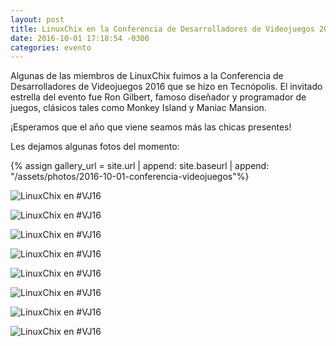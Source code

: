 ```yaml
---
layout: post
title: LinuxChix en la Conferencia de Desarrolladores de Videojuegos 2016
date: 2016-10-01 17:18:54 -0300
categories: evento 
---
```


Algunas de las miembros de LinuxChix fuimos a la Conferencia de Desarrolladores de Videojuegos 2016 que se hizo en Tecnópolis. El invitado estrella del evento fue Ron Gilbert, famoso diseñador y programador de juegos, clásicos tales como Monkey Island y Maniac Mansion.


¡Esperamos que el año que viene seamos más las chicas presentes!


Les dejamos algunas fotos del momento:

{% assign gallery_url = site.url | append: site.baseurl | append: "/assets/photos/2016-10-01-conferencia-videojuegos"%}


![LinuxChix en #VJ16]({{gallery_url}}/1.jpg)


![LinuxChix en #VJ16]({{gallery_url}}/2.jpg)


![LinuxChix en #VJ16]({{gallery_url}}/3.jpg)


![LinuxChix en #VJ16]({{gallery_url}}/4.jpg)


![LinuxChix en #VJ16]({{gallery_url}}/5.jpg)


![LinuxChix en #VJ16]({{gallery_url}}/6.jpg)


![LinuxChix en #VJ16]({{gallery_url}}/7.jpg)


![LinuxChix en #VJ16]({{gallery_url}}/8.jpg)
